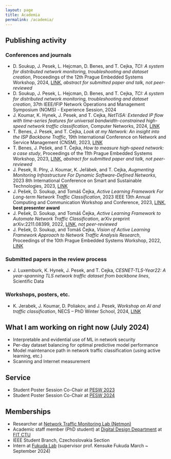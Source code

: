 ```yaml
---
layout: page
title: Academia
permalink: /academia/
---
```


## Publishing activity
### Conferences and journals
 - D. Soukup, J. Pesek, L. Hejcman, D. Benes, and T. Cejka, *TCI: A system for distributed network monitoring, troubleshooting and dataset creation*, Proceedings of the 12th Prague Embedded Systems Workshop, 2024, [LINK](https://pesw.fit.cvut.cz/2024/PESW-2024_Proceedings.pdf), *abstract for submitted paper and talk, not peer-reviewed*
 - D. Soukup, J. Pesek, L. Hejcman, D. Benes, and T. Cejka, *TCI: A system for distributed network monitoring, troubleshooting and dataset creation*, 37th IEEE/IFIP Network Operations and Management Symposium (NOMS) - Experience Session, 2024
 - J. Koumar, K. Hynek, J. Pesek, and T. Cejka, *NetTiSA: Extended IP flow with time-series features for universal bandwidth-constrained high-speed network traffic classification*, Computer Networks, 2024, [LINK](https://doi.org/10.1016/j.comnet.2023.110147)
 - T. Benes, J. Pesek, and T. Cejka, *Look at my Network: An insight into the ISP Backbone Traffic*, 19th International Conference on Network and Service Management (CNSM), 2023, [LINK](https://ieeexplore.ieee.org/document/10327823)
 - T. Benes, J. Pešek, and T. Čejka, *How to measure high-speed network: a case study*, Proceedings of the 11th Prague Embedded Systems Workshop, 2023, [LINK](https://pesw.fit.cvut.cz/2023/PESW_2023.pdf), *abstract for submitted paper and talk, not peer-reviewed*
 - J. Pesek, R. Plny, J. Koumar, K. Jeřábek, and T. Cejka, *Augmenting Monitoring Infrastructure For Dynamic Software-Defined Networks*, 2023 8th International Conference on Smart and Sustainable Technologies, 2023, [LINK](https://ieeexplore.ieee.org/document/10193216)
 - J. Pešek, D. Soukup, and Tomáš Čejka, *Active Learning Framework For Long-term Network Traffic Classification*, 2023 IEEE 13th Annual Computing and Communication Workshop and Conference, 2023, [LINK](https://ieeexplore.ieee.org/abstract/document/10099065/), **best presenter award**
 - J. Pešek, D. Soukup, and Tomáš Čejka, *Active Learning Framework to Automate Network Traffic Classification*, arXiv preprint arXiv:2211.08399, 2022, [LINK](https://arxiv.org/abs/2211.08399), *not peer-reviewed*
 - J. Pešek, D. Soukup, and Tomáš Čejka, *Vision of Active Learning Framework Approach to Network Traffic Analysis Research*, Proceedings of the 10th Prague Embedded Systems Workshop, 2022, [LINK](https://pesw.fit.cvut.cz/2022/PESW_2022.pdf)

### Submitted papers in the review process

 - J. Luxemburk, K. Hynek, J. Pesek, and T. Cejka, *CESNET-TLS-Year22: A year-spanning TLS network traffic dataset from backbone lines*, Scientific Data

### Workshops, posters, etc.

 - K. Jerabek, J. Koumar, D. Poliakov, and J. Pesek, *Workshop on AI and traffic classification*, NECS – PhD Winter School, 2024, [LINK](https://necs-winterschool.disi.unitn.it/)

## What I am working on right now (July 2024)

 - Interpretable and evidential use of ML in network security
 - Per-day dataset balancing for optimal predictive model performance
 - Model maintenance path in network traffic classification (using active learning, etc.)
 - Scanning and Internet measurement


## Service
 - Student Poster Session Co-Chair at [PESW 2023](https://pesw.fit.cvut.cz/2023/index.php?page=Committees)
 - Student Poster Session Co-Chair at [PESW 2024](https://pesw.fit.cvut.cz/2024/index.php?page=Committees)

## Memberships
 - Researcher at [Network Traffic Monitoring Lab (Netmon)](https://netmon.fit.cvut.cz/en)
 - Academic staff member (PhD student) at [Digital Design Department](https://ddd.fit.cvut.cz) at [FIT CTU](https://fit.cvut.cz)
 - IEEE Student Branch, Czechoslovakia Section
 - Intern at [Fukuda Lab](http://www.fukuda-lab.org/en/research.html) (supervisor prof. Kensuke Fukuda March ~ September 2024)
